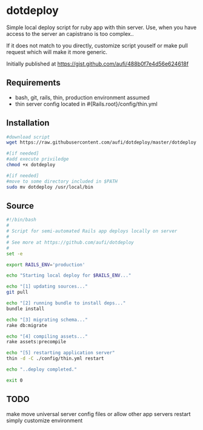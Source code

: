 dotdeploy
=========

Simple local deploy script for ruby app with thin server. Use, when you have access to the server an capistrano is too complex..

If it does not match to you directly, customize script youself or make pull request which will make it more generic.

Initially published at https://gist.github.com/aufi/488b0f7e4d56e624618f

Requirements
------------
  * bash, git, rails, thin, production environment assumed
  * thin server config located in #{Rails.root}/config/thin.yml 

Installation
------------
```bash
#download script
wget https://raw.githubusercontent.com/aufi/dotdeploy/master/dotdeploy

#[if needed]
#add execute priviledge
chmod +x dotdeploy

#[if needed]
#move to some directory included in $PATH
sudo mv dotdeploy /usr/local/bin
```

Source
------
```bash
#!/bin/bash
#
# Script for semi-automated Rails app deploys locally on server
#
# See more at https://github.com/aufi/dotdeploy
#
set -e

export RAILS_ENV='production'

echo "Starting local deploy for $RAILS_ENV..."

echo "[1] updating sources..."
git pull

echo "[2] running bundle to install deps..."
bundle install

echo "[3] migrating schema..."
rake db:migrate

echo "[4] compiling assets..."
rake assets:precompile

echo "[5] restarting application server"
thin -d -C ./config/thin.yml restart

echo "..deploy completed."

exit 0
```

TODO
----
make move universal server config files or allow other app servers restart simply
customize environment
